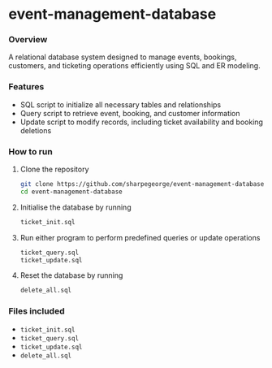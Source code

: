 # event-management-database

### Overview

A relational database system designed to manage events, bookings, customers, and ticketing operations efficiently using SQL and ER modeling.

### Features

- SQL script to initialize all necessary tables and relationships
- Query script to retrieve event, booking, and customer information
- Update script to modify records, including ticket availability and booking deletions

### How to run

1. Clone the repository
   ```bash
   git clone https://github.com/sharpegeorge/event-management-database.git
   cd event-management-database
   ```
2. Initialise the database by running
   ```bash
   ticket_init.sql
   ```

3. Run either program to perform predefined queries or update operations
   ```bash
   ticket_query.sql
   ticket_update.sql
   ```

4. Reset the database by running
   ```bash
   delete_all.sql
   ```

### Files included
- `ticket_init.sql`
- `ticket_query.sql`
- `ticket_update.sql`
- `delete_all.sql`
